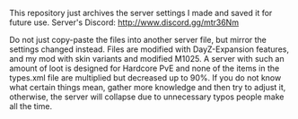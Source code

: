 This repository just archives the server settings I made and saved it for future use. Server's Discord:
http://www.discord.gg/mtr36Nm



Do not just copy-paste the files into another server file, but mirror the settings changed instead. Files are modified with DayZ-Expansion features, and my mod with skin variants and modified M1025. A server with such an amount of loot is designed for Hardcore PvE and none of the items in the types.xml file are multiplied but decreased up to 90%. If you do not know what certain things mean, gather more knowledge and then try to adjust it, otherwise, the server will collapse due to unnecessary typos people make all the time.
